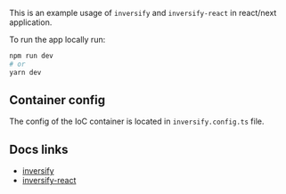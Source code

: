 This is an example usage of `inversify` and `inversify-react` in react/next application.

To run the app locally run:

```bash
npm run dev
# or
yarn dev
```

## Container config

The config of the IoC container is located in `inversify.config.ts` file.

## Docs links

- [inversify](https://inversify.io/)
- [inversify-react](https://github.com/Kukkimonsuta/inversify-react)
